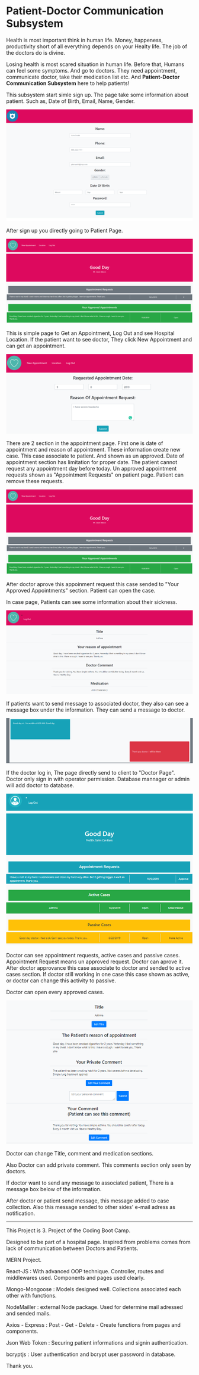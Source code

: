 # Patient-Doctor Communication Subsystem

Health is most important think in human life. Money, happeness, productivity short of all everything depends on your Healty life. The job of the doctors do is divine.

Losing health is most scared situation in human life. Before that, Humans can feel some symptoms. And go to doctors. They need appointment, communicate doctor, take their medication list etc. And   **Patient-Doctor Communication Subsystem** here to help patients!

This subsystem start simle sign up. The page take some information about patient. Such as, Date of Birth, Email, Name, Gender. 

![Image of SignInPage](./images/signIn-page.png)

After sign up you directly going to Patient Page.

![Image of PatientPage](./images/patient-page.png)


This is simple page to Get an Appointment, Log Out and see Hospital Location. If the patient want to see doctor, They click New Appointment and can get an appointment.

![Image of NewAppointmentPage](./images/patientAppointment-page.png)

There are 2 section in the appointment page. First one is date of appointment and reason of appointment. 
These information create new case. This case associate to patient. And shown as un approved.
Date of appointment section has limitation for proper date. The patient cannot request any appointment day before today.
Un approved appointment requests shown as "Appointment Requests" on patient page. Patient can remove these requests.

![Image of PatientPage](./images/patient-page.png)

After doctor aprove this appoinment request this case sended to "Your Approved Appointments" section. Patient can open the case.

In case page, Patients can see some information about their sickness. 

![Image of PatientCasePage](./images/patientCase-page.png)

If patients want to send message to associated doctor, they also can see a message box under the information. They can send a message to doctor. 

![Image of PatientCasePageMessageBox](./images/communication-box.png)

If the doctor log in, The page directly send to client to "Doctor Page". Doctor only sign in with operator permission. Database mannager or admin will add doctor to database.

![Image of DoctorPage](./images/doctor-page.png)

Doctor can see appointment requests, active cases and passive cases. 
Appointment Request means un approved request. Doctor can aprove it. After doctor approvance this case associate to doctor and sended to active cases section.
If doctor still working in one case this case shown as active, or doctor can change this activity to passive.

Doctor can open every approved cases. 

![Image of DoctorCasePage](./images/doctorCase-page.png)

Doctor can change Title, comment and medication sections.

Also Doctor can add private comment. This comments section only seen by doctors. 

If doctor want to send any message to associated patient, There is a message box below of the information. 

After doctor or patient send message, this message added to case collection. Also this message sended to other sides' e-mail adress as notification. 




--------------------------


This Project is 3. Project of the Coding Boot Camp.

Designed to be part of a hospital page. 
Inspired from problems comes from lack of communication between Doctors and Patients.

MERN Project.

React-JS : With advanced OOP technique. Controller, routes and middlewares used. Components and pages used clearly.

Mongo-Mongoose : Models designed well. Collections associated each other with functions. 

NodeMailler : external Node package. Used for determine mail adressed and sended mails.

Axios - Express : Post - Get - Delete - Create functions from pages and components.

Json Web Token : Securing patient informations and signin authentication.

bcryptjs : User authentication and bcrypt user password in database.

Thank you.







